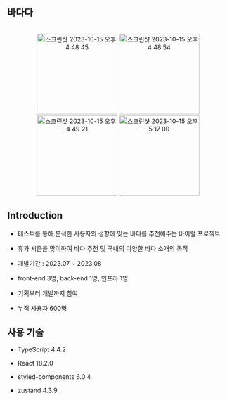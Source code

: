 ## 바다다

<br/>
<div  align="center">
<img width="183" alt="스크린샷 2023-10-15 오후 4 48 45" src="https://github.com/xxziiko/badada-platform-frontend/assets/97842933/b8c4d55f-7254-4bf3-88fc-d2368fdb8b8b">
<img width="183" alt="스크린샷 2023-10-15 오후 4 48 54" src="https://github.com/xxziiko/badada-platform-frontend/assets/97842933/94e16a6b-98be-42d2-b1a9-c8e73a901007">
<img width="183" alt="스크린샷 2023-10-15 오후 4 49 21" src="https://github.com/xxziiko/badada-platform-frontend/assets/97842933/fa9bf1a1-5c45-4f79-97b6-07264d9b6fe1">
<img width="183" alt="스크린샷 2023-10-15 오후 5 17 00" src="https://github.com/xxziiko/badada-platform-frontend/assets/97842933/bc886847-15af-4827-be56-afb3ab7e2549">
</div>


## Introduction 


- 테스트를 통해 분석한 사용자의 성향에 맞는 바다를 추천해주는 바이럴 프로젝트

- 휴가 시즌을 맞이하여 바다 추천 및 국내의 다양한 바다 소개의 목적

- 개발기간 : 2023.07 ~ 2023.08

- front-end 3명, back-end 1명, 인프라 1명

- 기획부터 개발까지 참여
  
- 누적 사용자 600명

  
## 사용 기술
- TypeScript 4.4.2

- React 18.2.0

- styled-components 6.0.4

- zustand 4.3.9
